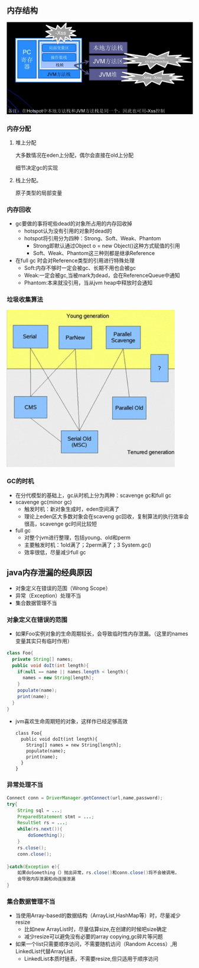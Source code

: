 ## 内存结构

![image-20200414003459382](image/image-20200414003459382.png)

### 内存分配

1. 堆上分配

   大多数情况在eden上分配，偶尔会直接在old上分配

   细节决定gc的实现  

2. 栈上分配。

   原子类型的局部变量

### 内存回收

- gc要做的事将呢些dead的对象所占用的内存回收掉
  - hotspot认为没有引用的对象时dead的
  - hotspot将引用分为四种：Strong、Soft、Weak、Phantom
    - Strong即默认通过Object o = new Object()这种方式赋值的引用
    - Soft、Weak、Phantom这三种则都是继承Reference  
- 在full gc 时会对Reference类型的引用进行特殊处理
  - Soft:内存不够时一定会被gc、长期不用也会被gc
  - Weak:一定会被gc,当被mark为dead，会在ReferenceQueue中通知
  - Phantom:本来就没引用，当从jvm heap中释放时会通知   

### 垃圾收集算法

![image-20200414003707822](image/image-20200414003707822.png)

### GC的时机

- 在分代模型的基础上，gc从时机上分为两种：scavenge gc和full gc
- scavenge gc(minor gc)
  - 触发时机：新对象生成时，eden空间满了
  - 理论上eden区大多数对象会在scaveng gc回收，复制算法的执行效率会很高，scavenge gc时间比较短
- full gc
  - 对整个jvm进行整理，包括young、old和perm
  - 主要触发时机：1old满了；2perm满了；3 System.gc()
  - 效率很低，尽量减少full gc

## java内存泄漏的经典原因

- 对象定义在错误的范围（Wrong Scope）
- 异常（Exception）处理不当
- 集合数据管理不当

### 对象定义在错误的范围

- 如果Foo实例对象的生命周期较长，会导致临时性内存泄漏。（这里的names变量其实只有临时作用）

```java
class Foo{
  private String[] names;
  public void doIt(int length){
    if(null == name || names.length < length){
      names = new String[length];
    }
    populate(name);
    print(name);
  }
}
```

- jvm喜欢生命周期短的对象，这样作已经足够高效

  ```
  class Foo{
    public void doIt(int length){
      String[] names = new String[length];
      populate(name);
      print(name);
    }
  }
  ```

### 异常处理不当

```java
Connect conn = DriverManager.getConnect(url,name,password);
try{
	String sql = ...;
	PreparedStatement stmt = ...;
	ResultSet rs = ...;
	while(rs.next()){
		doSomething();
	}
	rs.close();
	conn.close();

}catch(Exception e){
	如果doSomething（）抛出异常，rs.close()和conn.close()将不会被调用，
	会导致内存泄漏和db连接泄漏
}
```

### 集合数据管理不当

- 当使用Array-based的数据结构（ArrayList,HashMap等）时，尽量减少resize
  - 比如new ArrayList时，尽量估算size,在创建的时候吧size确定
  - 减少resize可以避免没有必要的array copying,gc碎片等问题
- 如果一个list只需要顺序访问，不需要随机访问（Random Access）,用LinkedList代替ArrayList
  - LinkedList本质时链表，不需要resize,但只适用于顺序访问